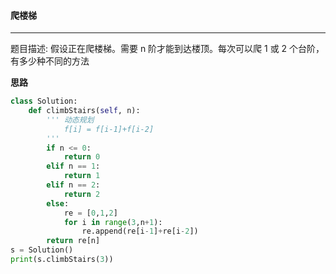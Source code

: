 #### 爬楼梯

---

题目描述:  假设正在爬楼梯。需要 n 阶才能到达楼顶。每次可以爬 1 或 2 个台阶，有多少种不同的方法

**思路**

```python
class Solution:
    def climbStairs(self, n):
        ''' 动态规划
            f[i] = f[i-1]+f[i-2]
        '''
        if n <= 0:
            return 0
        elif n == 1:
            return 1
        elif n == 2:
            return 2
        else:
            re = [0,1,2]
            for i in range(3,n+1):
                re.append(re[i-1]+re[i-2])
        return re[n]
s = Solution()
print(s.climbStairs(3))
```

